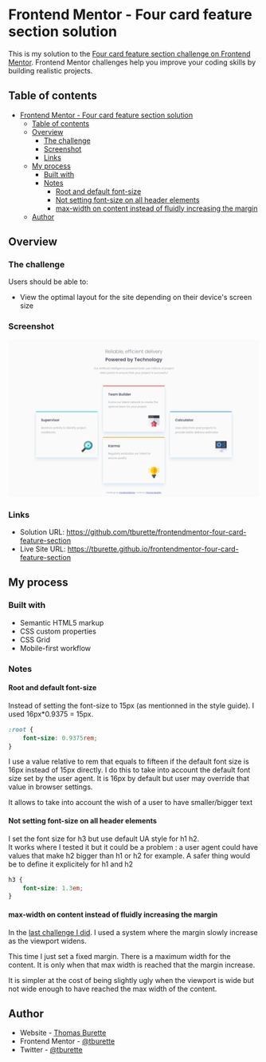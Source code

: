 # Frontend Mentor - Four card feature section solution

This is my solution to the [Four card feature section challenge on Frontend Mentor](https://www.frontendmentor.io/challenges/four-card-feature-section-weK1eFYK). Frontend Mentor challenges help you improve your coding skills by building realistic projects. 

## Table of contents

- [Frontend Mentor - Four card feature section solution](#frontend-mentor---four-card-feature-section-solution)
  - [Table of contents](#table-of-contents)
  - [Overview](#overview)
    - [The challenge](#the-challenge)
    - [Screenshot](#screenshot)
    - [Links](#links)
  - [My process](#my-process)
    - [Built with](#built-with)
    - [Notes](#notes)
      - [Root and default font-size](#root-and-default-font-size)
      - [Not setting font-size on all header elements](#not-setting-font-size-on-all-header-elements)
      - [max-width on content instead of fluidly increasing the margin](#max-width-on-content-instead-of-fluidly-increasing-the-margin)
  - [Author](#author)

## Overview

### The challenge

Users should be able to:

- View the optimal layout for the site depending on their device's screen size

### Screenshot

![](./screenshot.png)

### Links

- Solution URL: https://github.com/tburette/frontendmentor-four-card-feature-section
- Live Site URL: https://tburette.github.io/frontendmentor-four-card-feature-section

## My process

### Built with

- Semantic HTML5 markup
- CSS custom properties
- CSS Grid
- Mobile-first workflow

### Notes

#### Root and default font-size

Instead of setting the font-size to 15px (as mentionned in the style guide).
I used 16px*0.9375 = 15px.

```css
:root {
    font-size: 0.9375rem;
}
```

I use a value relative to rem that equals to fifteen if the default font size is
16px instead of 15px directly.  I do this to take into account the default
font size set by the user agent. It is 16px by default but user may override 
that value in browser settings.

It allows to take into account the wish of a user to have smaller/bigger text


#### Not setting font-size on all header elements

I set the font size for h3 but use default UA style for h1 h2.  
It works where I tested it but it could be a problem : a user agent could
have values that make h2 bigger than h1 or h2 for example.
A safer thing would be to define it explicitely for h1 and h2
```css
h3 {
    font-size: 1.3em;
}
```

#### max-width on content instead of fluidly increasing the margin

In the [last challenge I did](https://github.com/tburette/frontendmentor-3-column-preview-card-component). 
I used a system where the margin slowly increase as the viewport widens.

This time I just set a fixed margin. There is a maximum width for the content.
It is only when that max width is reached that the margin increase.

It is simpler at the cost of being slightly ugly when the viewport is wide but 
not wide enough to have reached the max width of the content.


## Author

- Website - [Thomas Burette](http://thomasburette.com/)
- Frontend Mentor - [@tburette](https://www.frontendmentor.io/profile/tburette)
- Twitter - [@tburette](https://twitter.com/tburette)